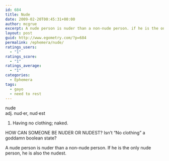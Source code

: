 ```yaml
---
id: 684
title: Nude
date: 2009-02-20T00:45:31+00:00
author: mcgrue
excerpt: A nude person is nuder than a non-nude person. if he is the only nude person, he is also the nudest.
layout: post
guid: http://www.egometry.com/?p=684
permalink: /ephemera/nude/
ratings_users:
  - "1"
ratings_score:
  - "1"
ratings_average:
  - "1"
categories:
  - Ephemera
tags:
  - gayo
  - need to rest
---
```

nude  
adj. nud·er, nud·est  
1. Having no clothing; naked.

HOW CAN SOMEONE BE NUDER OR NUDEST? Isn&#8217;t &#8220;No clothing&#8221; a goddamn boolean state?

A nude person is nuder than a non-nude person. If he is the only nude person, he is also the nudest.